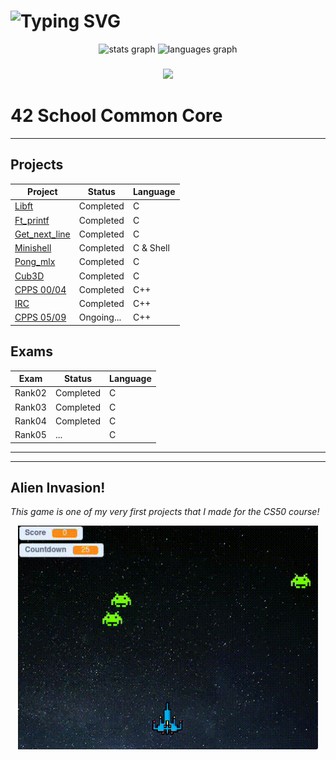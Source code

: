# <div align="left"> ![Typing SVG](https://readme-typing-svg.demolab.com?font=Ubuntu+Mono&weight=100&size=30&letterSpacing=&duration=500&pause=5000&color=1E90FF&vCenter=true&width=600&lines=%24%3E+Hello,+I'm+Gabriel+La+Rocque!🐧)

<div align="center">
  <img src="https://github-readme-stats.vercel.app/api?username=larocqueg&hide_title=false&hide_rank=false&show_icons=true&include_all_commits=true&count_private=true&disable_animations=false&theme=github_dark&locale=en&hide_border=true&order=1" height="150" alt="stats graph"  />
  <img src="https://github-readme-stats.vercel.app/api/top-langs?username=larocqueg&locale=en&hide_title=false&layout=compact&card_width=320&langs_count=5&theme=github_dark&hide_border=true&order=2" height="150" alt="languages graph"  />
</div>

###

<p align="middle">
  <a href="https://skillicons.dev">
    <img src="https://skillicons.dev/icons?i=linux,bash,c,vim,neovim,vscode,git,github" />
  </a>
</p>

# 42 School Common Core
---
## Projects

| Project | Status   | Language |
| ------- | -------- | -------- |
| [Libft](https://github.com/larocqueg/42_Libft) | Completed | C        |
| [Ft_printf](https://github.com/larocqueg/42_ft_printf.git)| Completed | C        |
| [Get_next_line](https://github.com/larocqueg/42_get_next_line.git)| Completed | C   | 
| [Minishell](https://github.com/larocqueg/42_Minishell.git) | Completed | C & Shell | 
| [Pong_mlx](https://github.com/larocqueg/Pong_mlx.git) | Completed | C | 
| [Cub3D](https://github.com/therappha/42_cub3D.git) | Completed | C | 
| [CPPS 00/04](https://github.com/larocqueg/CPPS-00-04) | Completed | C++ |
| [IRC](https://github.com/therappha/ft_irc) | Completed | C++|
| [CPPS 05/09](https://github.com/larocqueg/CPPS-05-09) | Ongoing... | C++ |


 
## Exams
| Exam | Status | Language |
| ---- | ------ | -------- |
| Rank02 | Completed | C |
| Rank03 | Completed | C |
| Rank04 | Completed | C |
| Rank05 | ... | C |
---

---
## Alien Invasion!

_This game is one of my very first projects that I made for the CS50 course!_

<div align="middle">
  <a href="https://scratch.mit.edu/projects/961125462/" target="_blank">
    <img src="https://github.com/larocqueg/larocqueg/blob/main/alien_invasion.gif" width="480">
  </a>
</div>
